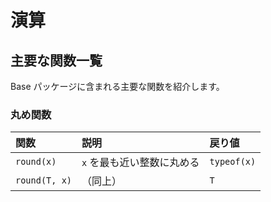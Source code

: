 # 演算


## 主要な関数一覧
Base パッケージに含まれる主要な関数を紹介します。

### 丸め関数

| 関数                  | 説明                      | 戻り値 |
|:--------------------- |:-------------------------------- |:----------- |
| `round(x)`            | `x` を最も近い整数に丸める          | `typeof(x)` |
| `round(T, x)`         | （同上）                          | `T`         |

<!--
| `floor(x)`            | round `x` towards `-Inf`         | `typeof(x)` |
| `floor(T, x)`         | round `x` towards `-Inf`         | `T`         |
| `ceil(x)`             | round `x` towards `+Inf`         | `typeof(x)` |
| `ceil(T, x)`          | round `x` towards `+Inf`         | `T`         |
| `trunc(x)`            | round `x` towards zero           | `typeof(x)` |
| `trunc(T, x)`         | round `x` towards zero           | `T`         |

### Division functions

| Function                  | Description                                                                                               |
|:------------------------- |:--------------------------------------------------------------------------------------------------------- |
| [`div(x,y)`](@ref), `x÷y` | truncated division; quotient rounded towards zero                                                         |
| [`fld(x,y)`](@ref)        | floored division; quotient rounded towards `-Inf`                                                         |
| [`cld(x,y)`](@ref)        | ceiling division; quotient rounded towards `+Inf`                                                         |
| [`rem(x,y)`](@ref), `x%y` | remainder; satisfies `x == div(x,y)*y + rem(x,y)`; sign matches `x`                                       |
| [`mod(x,y)`](@ref)        | modulus; satisfies `x == fld(x,y)*y + mod(x,y)`; sign matches `y`                                         |
| [`mod1(x,y)`](@ref)       | `mod` with offset 1; returns `r∈(0,y]` for `y>0` or `r∈[y,0)` for `y<0`, where `mod(r, y) == mod(x, y)`   |
| [`mod2pi(x)`](@ref)       | modulus with respect to 2pi;  `0 <= mod2pi(x) < 2pi`                                                      |
| [`divrem(x,y)`](@ref)     | returns `(div(x,y),rem(x,y))`                                                                             |
| [`fldmod(x,y)`](@ref)     | returns `(fld(x,y),mod(x,y))`                                                                             |
| [`gcd(x,y...)`](@ref)     | greatest positive common divisor of `x`, `y`,...                                                          |
| [`lcm(x,y...)`](@ref)     | least positive common multiple of `x`, `y`,...                                                            |

### Sign and absolute value functions

| Function                | Description                                                |
|:----------------------- |:---------------------------------------------------------- |
| [`abs(x)`](@ref)        | a positive value with the magnitude of `x`                 |
| [`abs2(x)`](@ref)       | the squared magnitude of `x`                               |
| [`sign(x)`](@ref)       | indicates the sign of `x`, returning -1, 0, or +1          |
| [`signbit(x)`](@ref)    | indicates whether the sign bit is on (true) or off (false) |
| [`copysign(x,y)`](@ref) | a value with the magnitude of `x` and the sign of `y`      |
| [`flipsign(x,y)`](@ref) | a value with the magnitude of `x` and the sign of `x*y`    |

### Powers, logs and roots

| Function                 | Description                                                                |
|:------------------------ |:-------------------------------------------------------------------------- |
| [`sqrt(x)`](@ref), `√x`  | square root of `x`                                                         |
| [`cbrt(x)`](@ref), `∛x`  | cube root of `x`                                                           |
| [`hypot(x,y)`](@ref)     | hypotenuse of right-angled triangle with other sides of length `x` and `y` |
| [`exp(x)`](@ref)         | natural exponential function at `x`                                        |
| [`expm1(x)`](@ref)       | accurate `exp(x)-1` for `x` near zero                                      |
| [`ldexp(x,n)`](@ref)     | `x*2^n` computed efficiently for integer values of `n`                     |
| [`log(x)`](@ref)         | natural logarithm of `x`                                                   |
| [`log(b,x)`](@ref)       | base `b` logarithm of `x`                                                  |
| [`log2(x)`](@ref)        | base 2 logarithm of `x`                                                    |
| [`log10(x)`](@ref)       | base 10 logarithm of `x`                                                   |
| [`log1p(x)`](@ref)       | accurate `log(1+x)` for `x` near zero                                      |
| [`exponent(x)`](@ref)    | binary exponent of `x`                                                     |
| [`significand(x)`](@ref) | binary significand (a.k.a. mantissa) of a floating-point number `x`        |

For an overview of why functions like [`hypot`](@ref), [`expm1`](@ref), and [`log1p`](@ref)
are necessary and useful, see John D. Cook's excellent pair of blog posts on the subject: [expm1, log1p, erfc](https://www.johndcook.com/blog/2010/06/07/math-library-functions-that-seem-unnecessary/),
and [hypot](https://www.johndcook.com/blog/2010/06/02/whats-so-hard-about-finding-a-hypotenuse/).

### Trigonometric and hyperbolic functions

All the standard trigonometric and hyperbolic functions are also defined:

```
sin    cos    tan    cot    sec    csc
sinh   cosh   tanh   coth   sech   csch
asin   acos   atan   acot   asec   acsc
asinh  acosh  atanh  acoth  asech  acsch
sinc   cosc
```

These are all single-argument functions, with [`atan`](@ref) also accepting two arguments
corresponding to a traditional [`atan2`](https://en.wikipedia.org/wiki/Atan2) function.

Additionally, [`sinpi(x)`](@ref) and [`cospi(x)`](@ref) are provided for more accurate computations
of [`sin(pi*x)`](@ref) and [`cos(pi*x)`](@ref) respectively.

In order to compute trigonometric functions with degrees instead of radians, suffix the function
with `d`. For example, [`sind(x)`](@ref) computes the sine of `x` where `x` is specified in degrees.
The complete list of trigonometric functions with degree variants is:

```
sind   cosd   tand   cotd   secd   cscd
asind  acosd  atand  acotd  asecd  acscd
```

### Special functions

Many other special mathematical functions are provided by the package
[SpecialFunctions.jl](https://github.com/JuliaMath/SpecialFunctions.jl).
-->
